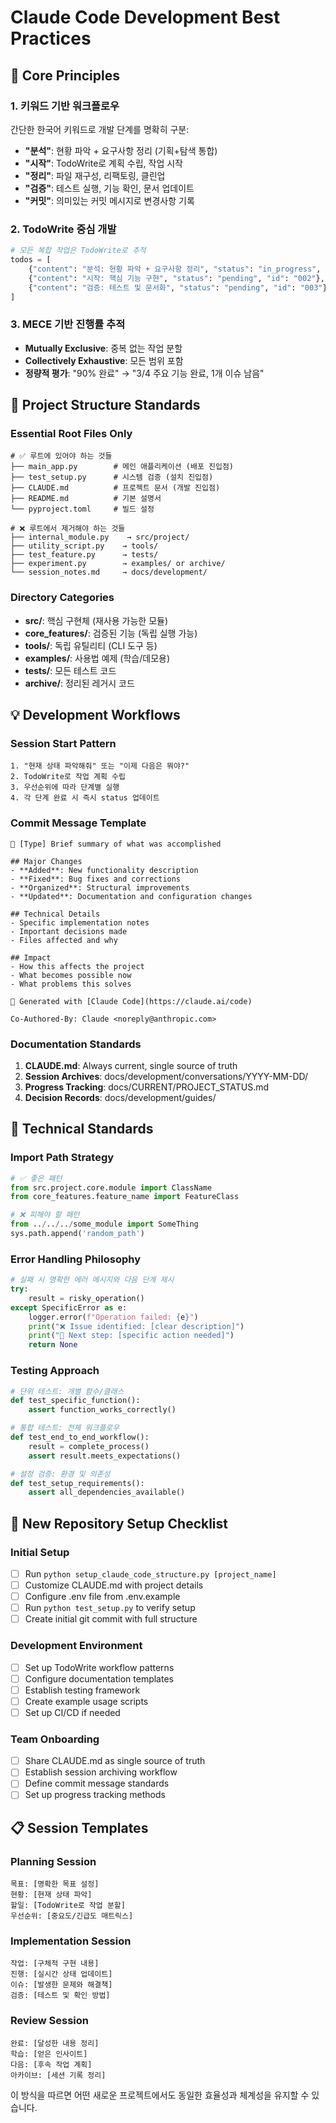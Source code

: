 # Claude Code Development Best Practices

## 🎯 Core Principles

### 1. **키워드 기반 워크플로우**
간단한 한국어 키워드로 개발 단계를 명확히 구분:

- **"분석"**: 현황 파악 + 요구사항 정리 (기획+탐색 통합)
- **"시작"**: TodoWrite로 계획 수립, 작업 시작
- **"정리"**: 파일 재구성, 리팩토링, 클린업
- **"검증"**: 테스트 실행, 기능 확인, 문서 업데이트
- **"커밋"**: 의미있는 커밋 메시지로 변경사항 기록

### 2. **TodoWrite 중심 개발**
```python
# 모든 복합 작업은 TodoWrite로 추적
todos = [
    {"content": "분석: 현황 파악 + 요구사항 정리", "status": "in_progress", "id": "001"},
    {"content": "시작: 핵심 기능 구현", "status": "pending", "id": "002"}, 
    {"content": "검증: 테스트 및 문서화", "status": "pending", "id": "003"}
]
```

### 3. **MECE 기반 진행률 추적**
- **Mutually Exclusive**: 중복 없는 작업 분할
- **Collectively Exhaustive**: 모든 범위 포함
- **정량적 평가**: "90% 완료" → "3/4 주요 기능 완료, 1개 이슈 남음"

## 📁 Project Structure Standards

### Essential Root Files Only
```
# ✅ 루트에 있어야 하는 것들
├── main_app.py        # 메인 애플리케이션 (배포 진입점)
├── test_setup.py      # 시스템 검증 (설치 진입점)
├── CLAUDE.md          # 프로젝트 문서 (개발 진입점)
├── README.md          # 기본 설명서
└── pyproject.toml     # 빌드 설정

# ❌ 루트에서 제거해야 하는 것들
├── internal_module.py    → src/project/
├── utility_script.py    → tools/
├── test_feature.py      → tests/
├── experiment.py        → examples/ or archive/
└── session_notes.md     → docs/development/
```

### Directory Categories
- **src/**: 핵심 구현체 (재사용 가능한 모듈)
- **core_features/**: 검증된 기능 (독립 실행 가능)
- **tools/**: 독립 유틸리티 (CLI 도구 등)
- **examples/**: 사용법 예제 (학습/데모용)
- **tests/**: 모든 테스트 코드
- **archive/**: 정리된 레거시 코드

## 💡 Development Workflows

### Session Start Pattern
```
1. "현재 상태 파악해줘" 또는 "이제 다음은 뭐야?"
2. TodoWrite로 작업 계획 수립
3. 우선순위에 따라 단계별 실행
4. 각 단계 완료 시 즉시 status 업데이트
```

### Commit Message Template
```
🎯 [Type] Brief summary of what was accomplished

## Major Changes
- **Added**: New functionality description
- **Fixed**: Bug fixes and corrections  
- **Organized**: Structural improvements
- **Updated**: Documentation and configuration changes

## Technical Details
- Specific implementation notes
- Important decisions made
- Files affected and why

## Impact
- How this affects the project
- What becomes possible now
- What problems this solves

🤖 Generated with [Claude Code](https://claude.ai/code)

Co-Authored-By: Claude <noreply@anthropic.com>
```

### Documentation Standards
1. **CLAUDE.md**: Always current, single source of truth
2. **Session Archives**: docs/development/conversations/YYYY-MM-DD/
3. **Progress Tracking**: docs/CURRENT/PROJECT_STATUS.md
4. **Decision Records**: docs/development/guides/

## 🔧 Technical Standards

### Import Path Strategy
```python
# ✅ 좋은 패턴
from src.project.core.module import ClassName
from core_features.feature_name import FeatureClass

# ❌ 피해야 할 패턴  
from ../../../some_module import SomeThing
sys.path.append('random_path')
```

### Error Handling Philosophy
```python
# 실패 시 명확한 에러 메시지와 다음 단계 제시
try:
    result = risky_operation()
except SpecificError as e:
    logger.error(f"Operation failed: {e}")
    print("❌ Issue identified: [clear description]")
    print("🔧 Next step: [specific action needed]")
    return None
```

### Testing Approach
```python
# 단위 테스트: 개별 함수/클래스
def test_specific_function():
    assert function_works_correctly()

# 통합 테스트: 전체 워크플로우  
def test_end_to_end_workflow():
    result = complete_process()
    assert result.meets_expectations()

# 설정 검증: 환경 및 의존성
def test_setup_requirements():
    assert all_dependencies_available()
```

## 🚀 New Repository Setup Checklist

### Initial Setup
- [ ] Run `python setup_claude_code_structure.py [project_name]`
- [ ] Customize CLAUDE.md with project details
- [ ] Configure .env file from .env.example
- [ ] Run `python test_setup.py` to verify setup
- [ ] Create initial git commit with full structure

### Development Environment
- [ ] Set up TodoWrite workflow patterns
- [ ] Configure documentation templates
- [ ] Establish testing framework
- [ ] Create example usage scripts
- [ ] Set up CI/CD if needed

### Team Onboarding
- [ ] Share CLAUDE.md as single source of truth
- [ ] Establish session archiving workflow
- [ ] Define commit message standards
- [ ] Set up progress tracking methods

## 📋 Session Templates

### Planning Session
```
목표: [명확한 목표 설정]
현황: [현재 상태 파악]
할일: [TodoWrite로 작업 분할]
우선순위: [중요도/긴급도 매트릭스]
```

### Implementation Session  
```
작업: [구체적 구현 내용]
진행: [실시간 상태 업데이트]
이슈: [발생한 문제와 해결책] 
검증: [테스트 및 확인 방법]
```

### Review Session
```
완료: [달성한 내용 정리]
학습: [얻은 인사이트]
다음: [후속 작업 계획]
아카이브: [세션 기록 정리]
```

이 방식을 따르면 어떤 새로운 프로젝트에서도 동일한 효율성과 체계성을 유지할 수 있습니다.